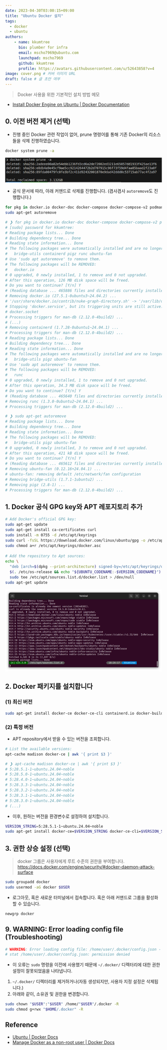 ```yaml
---
date: 2023-04-30T03:00:15+09:00
title: "Ubuntu Docker 설치"
tags:
  - docker
  - ubuntu
authors:
    - name: kkumtree
      bio: plumber for infra
      email: mscho7969@ubuntu.com
      launchpad: mscho7969
      github: kkumtree
      profile: https://avatars.githubusercontent.com/u/52643858?v=4 
image: cover.png # 커버 이미지 URL
draft: false # 글 초안 여부
---
```


> Docker 사용을 위한 기본적인 설치 방법 메모

- [Install Docker Engine on Ubuntu | Docker Documentation](https://docs.docker.com/engine/install/ubuntu/)

## 0. 이전 버전 제거 (선택)

- 진행 중인 Docker 관련 작업이 없어, prune 명령어를 통해 기존 Docker의 리소스들을 삭제 진행하였습니다. 

```bash
docker system prune -a
```

![docker system prune -a](image.png)

- 공식 문서에 따라, 아래 커맨드로 삭제를 진행합니다.
  (겸사겸사 `autoremove`도 진행합니다.)

```bash
for pkg in docker.io docker-doc docker-compose docker-compose-v2 podman-docker containerd runc; do sudo apt-get remove $pkg; done
sudo apt-get autoremove
```

```bash
# ❯ for pkg in docker.io docker-doc docker-compose docker-compose-v2 podman-docker containerd runc; do sudo apt-get remove $pkg; done
# [sudo] password for kkumtree: 
# Reading package lists... Done
# Building dependency tree... Done
# Reading state information... Done
# The following packages were automatically installed and are no longer required:
#   bridge-utils containerd pigz runc ubuntu-fan
# Use 'sudo apt autoremove' to remove them.
# The following packages will be REMOVED:
#   docker.io
# 0 upgraded, 0 newly installed, 1 to remove and 0 not upgraded.
# After this operation, 126 MB disk space will be freed.
# Do you want to continue? [Y/n] Y
# (Reading database ... 465886 files and directories currently installed.)
# Removing docker.io (27.5.1-0ubuntu3~24.04.2) ...
# '/usr/share/docker.io/contrib/nuke-graph-directory.sh' -> '/var/lib/docker/nuke-graph-directory.sh'
# Stopping 'docker.service', but its triggering units are still active:
# docker.socket
# Processing triggers for man-db (2.12.0-4build2) ...
# (...)
# Removing containerd (1.7.28-0ubuntu1~24.04.1) ...
# Processing triggers for man-db (2.12.0-4build2) ...
# Reading package lists... Done
# Building dependency tree... Done
# Reading state information... Done
# The following packages were automatically installed and are no longer required:
#   bridge-utils pigz ubuntu-fan
# Use 'sudo apt autoremove' to remove them.
# The following packages will be REMOVED:
#   runc
# 0 upgraded, 0 newly installed, 1 to remove and 0 not upgraded.
# After this operation, 34.3 MB disk space will be freed.
# Do you want to continue? [Y/n] Y
# (Reading database ... 465640 files and directories currently installed.)
# Removing runc (1.3.0-0ubuntu2~24.04.1) ...
# Processing triggers for man-db (2.12.0-4build2) ...
```

```bash
# ❯ sudo apt-get autoremove
# Reading package lists... Done
# Building dependency tree... Done
# Reading state information... Done
# The following packages will be REMOVED:
#   bridge-utils pigz ubuntu-fan
# 0 upgraded, 0 newly installed, 3 to remove and 0 not upgraded.
# After this operation, 421 kB disk space will be freed.
# Do you want to continue? [Y/n] Y
# (Reading database ... 465612 files and directories currently installed.)
# Removing ubuntu-fan (0.12.16+24.04.1) ...
# ubuntu-fan: removing default /etc/network/fan configuration
# Removing bridge-utils (1.7.1-1ubuntu2) ...
# Removing pigz (2.8-1) ...
# Processing triggers for man-db (2.12.0-4build2) ...
```

## 1. Docker 공식 GPG key와 APT 레포지토리 추가  

```bash
# Add Docker's official GPG key:
sudo apt-get update
sudo apt-get install ca-certificates curl
sudo install -m 0755 -d /etc/apt/keyrings
sudo curl -fsSL https://download.docker.com/linux/ubuntu/gpg -o /etc/apt/keyrings/docker.asc
sudo chmod a+r /etc/apt/keyrings/docker.asc

# Add the repository to Apt sources:
echo \
  "deb [arch=$(dpkg --print-architecture) signed-by=/etc/apt/keyrings/docker.asc] https://download.docker.com/linux/ubuntu \
  $(. /etc/os-release && echo "${UBUNTU_CODENAME:-$VERSION_CODENAME}") stable" | \
  sudo tee /etc/apt/sources.list.d/docker.list > /dev/null
sudo apt-get update
```

![alt text](image-1.png)

## 2. Docker 패키지를 설치합니다  

### (1) 최신 버전

```bash
sudo apt-get install docker-ce docker-ce-cli containerd.io docker-buildx-plugin docker-compose-plugin
```

### (2) 특정 버전

- APT repository에서 받을 수 있는 버전을 조회합니다. 

```bash
# List the available versions:
apt-cache madison docker-ce | awk '{ print $3 }'
```

```bash
# ❯ apt-cache madison docker-ce | awk '{ print $3 }'
# 5:28.5.1-1~ubuntu.24.04~noble
# 5:28.5.0-1~ubuntu.24.04~noble
# 5:28.4.0-1~ubuntu.24.04~noble
# 5:28.3.3-1~ubuntu.24.04~noble
# 5:28.3.2-1~ubuntu.24.04~noble
# 5:28.3.1-1~ubuntu.24.04~noble
# 5:28.3.0-1~ubuntu.24.04~noble
# (...)
```

- 이후, 원하는 버전을 환경변수로 설정하여 설치합니다. 

```bash
VERSION_STRING=5:28.5.1-1~ubuntu.24.04~noble
sudo apt-get install docker-ce=$VERSION_STRING docker-ce-cli=$VERSION_STRING containerd.io docker-buildx-plugin docker-compose-plugin
```

## 3. 권한 상승 설정 (선택) 

> docker 그룹은 사용자에게 루트 수준의 권한을 부여합니다.
> <https://docs.docker.com/engine/security/#docker-daemon-attack-surface>

```bash
sudo groupadd docker
sudo usermod -aG docker $USER
```

- 로그아웃, 혹은 새로운 터미널에서 접속합니다. 
  혹은 아래 커맨드로 그룹을 활성화할 수 있습니다.

```bash
newgrp docker
```

## 9. WARNING: Error loading config file (Troubleshooting)

```bash
# WARNING: Error loading config file: /home/user/.docker/config.json -
# stat /home/user/.docker/config.json: permission denied
```

- 이 오류는 `sudo` 명령을 이전에 사용했기 때문에 `~/.docker/` 디렉터리에 대한 권한 설정이 잘못되었음을 나타냅니다. 

1. `~/.docker/` 디렉터리를 제거하거나(자동 생성되지만, 사용자 지정 설정은 삭제됩니다.) 
2. 아래와 같이, 소유권 및 권한을 변경합니다.

```bash
sudo chown "$USER":"$USER" /home/"$USER"/.docker -R
sudo chmod g+rwx "$HOME/.docker" -R
```

## Reference

- [Ubuntu | Docker Docs](https://docs.docker.com/engine/install/ubuntu/)
- [Manage Docker as a non-root user | Docker Docs](https://docs.docker.com/engine/install/linux-postinstall/#manage-docker-as-a-non-root-user)